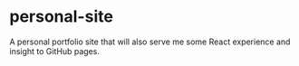 # personal-site
A personal portfolio site that will also serve me some React experience and insight to GitHub  pages.
